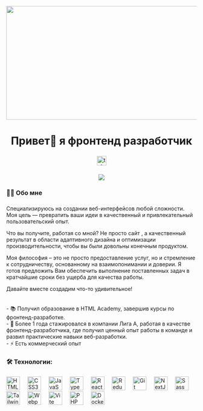 <br clear="both">

<div align="center">
  <img height="300" width="600" src="https://www.tgu-dpo.ru/wp-content/uploads/2023/06/%D1%84%D1%80%D0%BE%D0%BD%D1%82%D0%B5%D0%BD%D0%B4.jpg" />
</div>

###

<h1 align="center">Привет👋 я фронтенд разработчик</h1>

###

<div align="center">
  <a href="https://t.me/arshtnkv" target="_blank">
    <img src="https://img.shields.io/static/v1?message=Telegram&logo=telegram&label=&color=2CA5E0&logoColor=white&labelColor=&style=for-the-badge" height="25" alt="telegram logo" />
  </a>
</div>

###

<div align="center">
  <img src="https://visitor-badge.laobi.icu/badge?page_id=arshtnkv.visitor-badge" />
</div>

###

<h3 align="left">👩‍💻 Обо мне</h3>

###

<p align="left">Специализируюсь на создании веб-интерфейсов любой сложности. Моя цель — превратить ваши идеи в качественный и привлекательный пользовательский опыт.

Что вы получите, работая со мной? Не просто сайт , а качественный результат в области адаптивного дизайна и оптимизации производительности, чтобы вы были довольны конечным продуктом.

Моя философия – это не просто предоставление услуг, но и стремление к сотрудничеству, основанному на взаимопонимании и доверии. Я готов предложить Вам обеспечить выполнение поставленных задач в кратчайшие сроки без ущерба для качества работы.

Давайте вместе создадим что-то удивительное!
<br><br><br>- 📚 Получил образование в HTML Academy, завершив курсы по фронтенд-разработке.<br>- 🔭 Более 1 года стажировался в компании Лига А, работая в качестве фронтенд-разработчика,  где получил ценный опыт работы в команде и развил практические навыки веб-разработки. <br>- ⚡ Есть коммерческий опыт</p>

###

<h3 align="left">🛠 Технологии:</h3>

###

<p align="left">
  <img src="https://raw.githubusercontent.com/danielcranney/readme-generator/main/public/icons/skills/html5-colored.svg" width="36" height="36" alt="HTML5" />
  <img width="12" />
  <img src="https://raw.githubusercontent.com/danielcranney/readme-generator/main/public/icons/skills/css3-colored.svg" width="36" height="36" alt="CSS3" />
  <img width="12" />
  <img src="https://raw.githubusercontent.com/danielcranney/readme-generator/main/public/icons/skills/javascript-colored.svg" width="36" height="36" alt="JavaScript" />
  <img width="12" />
  <img src="https://raw.githubusercontent.com/danielcranney/readme-generator/main/public/icons/skills/typescript-colored.svg" width="36" height="36" alt="TypeScript" />
  <img width="12" />
  <img src="https://raw.githubusercontent.com/danielcranney/readme-generator/main/public/icons/skills/react-colored.svg" width="36" height="36" alt="React" />
  <img width="12" />
  <img src="https://raw.githubusercontent.com/danielcranney/readme-generator/main/public/icons/skills/redux-colored.svg" width="36" height="36" alt="Redux" />
  <img width="12" />
  <img src="https://raw.githubusercontent.com/danielcranney/readme-generator/main/public/icons/skills/git-colored.svg" width="36" height="36" alt="Git" />
  <img width="12" />
  <img src="https://raw.githubusercontent.com/danielcranney/readme-generator/main/public/icons/skills/nextjs-colored-dark.svg" width="36" height="36" alt="NextJs" />
  <img width="12" />
  <img src="https://raw.githubusercontent.com/danielcranney/readme-generator/main/public/icons/skills/sass-colored.svg" width="36" height="36" alt="Sass" />
  <img width="12" />
  <img src="https://raw.githubusercontent.com/danielcranney/readme-generator/main/public/icons/skills/tailwindcss-colored.svg" width="36" height="36" alt="TailwindCSS" />
  <img width="12" />
  <img src="https://raw.githubusercontent.com/danielcranney/readme-generator/main/public/icons/skills/webpack-colored.svg" width="36" height="36" alt="Webpack" />
  <img width="12" />
  <img src="https://raw.githubusercontent.com/danielcranney/readme-generator/main/public/icons/skills/vite-colored.svg" width="36" height="36" alt="Vite" />
  <img width="12" />
  <img src="https://raw.githubusercontent.com/danielcranney/readme-generator/main/public/icons/skills/php-colored.svg" width="36" height="36" alt="PHP" />
  <img width="12" />
  <img src="https://raw.githubusercontent.com/danielcranney/readme-generator/main/public/icons/skills/docker-colored.svg" width="36" height="36" alt="Docker" />
</p>